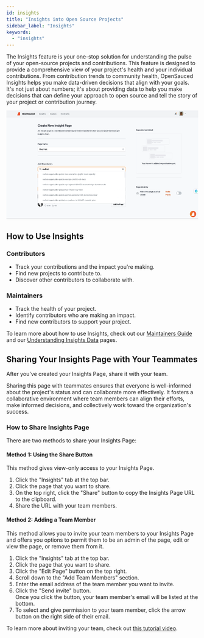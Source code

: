 ```yaml
---
id: insights
title: "Insights into Open Source Projects"
sidebar_label: "Insights"
keywords:
  - "insights"
---
```


The Insights feature is your one-stop solution for understanding the pulse of your open-source projects and contributions. This feature is designed to provide a comprehensive view of your project's health and your individual contributions. From contribution trends to community health, OpenSauced Insights helps you make data-driven decisions that align with your goals. It's not just about numbers; it's about providing data to help you make decisions that can define your approach to open source and tell the story of your project or contribution journey.

![insight-pages-demo](../../static/gif/insight-page-demo.gif)

## How to Use Insights

### Contributors

- Track your contributions and the impact you're making.
- Find new projects to contribute to.
- Discover other contributors to collaborate with.

### Maintainers

- Track the health of your project.
- Identify contributors who are making an impact.
- Find new contributors to support your project.

To learn more about how to use Insights, check out our [Maintainers Guide](../maintainers/maintainers-guide.md) and our [Understanding Insights Data](../maintainers/understanding-insights.md) pages.

## Sharing Your Insights Page with Your Teammates

After you've created your Insights Page, share it with your team.

Sharing this page with teammates ensures that everyone is well-informed about the project's status and can collaborate more effectively. It fosters a collaborative environment where team members can align their efforts, make informed decisions, and collectively work toward the organization's success.

### How to Share Insights Page

There are two methods to share your Insights Page:

#### Method 1: Using the Share Button 

This method gives view-only access to your Insights Page.

1. Click the "Insights" tab at the top bar.
2. Click the page that you want to share.
3. On the top right, click the "Share" button to copy the Insights Page URL to the clipboard.
4. Share the URL with your team members.
  
#### Method 2: Adding a Team Member

This method allows you to invite your team members to your Insights Page and offers you options to permit them to be an admin of the page, edit or view the page, or remove them from it.

1. Click the "Insights" tab at the top bar.
2. Click the page that you want to share.
3. Click the "Edit Page" button on the top right.
4. Scroll down to the "Add Team Members" section.
5. Enter the email address of the team member you want to invite.
6. Click the "Send invite" button. <br/> Once you click the button, your team member's email will be listed at the bottom.
7. To select and give permission to your team member, click the arrow button on the right side of their email.

To learn more about inviting your team, check out [this tutorial video](https://www.youtube.com/watch?v=L5ztLP1O7BY).
